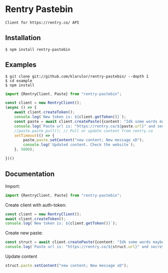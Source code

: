 # Rentry Pastebin
``Client for https://rentry.co/ API``

## Installation
```
$ npm install rentry-pastebin
```
## Examples
```
$ git clone git://github.com/klarulor/rentry-pastebin/ --depth 1
$ cd example
$ npm install
```

```typescript
import {RentryClient, Paste} from "rentry-pastebin";

const client = new RentryClient();
(async () => {
    await client.createToken();
    console.log(`New token is: ${client.getToken()}`);
    const paste = await client.createPaste({content: "Idk some words maybe", customEditCode: "imsostupid"})
    console.log(`Paste url is: "https://rentry.co/${paste.url}" and secret edit key is "${paste.editCode}" and content is "${paste.paste.getContent()}"`);
    //paste.paste.pull(); // Pull or update content from rentry.co
    setTimeout(() => {
        paste.paste.setContent("new content; New message xD");
        console.log(`Updated content. Check the website`);
    }, 5000);

})()
```

## Documentation

Import:
```typescript
import {RentryClient, Paste} from "rentry-pastebin";
```
Create client with auth-token:
```typescript
const client = new RentryClient();
await client.createToken();
console.log(`New token is: ${client.getToken()}`);
```
Create new paste:
```typescript
const struct = await client.createPaste({content: "Idk some words maybe", customEditCode: "imsostupid"})
console.log(`Paste url is: "https://rentry.co/${struct.url}" and secret edit key is "${struct.editCode}" and content is "${struct.paste.getContent()}"`);
```
Update content
```typescript
struct.paste.setContent("new content; New message xD");
```